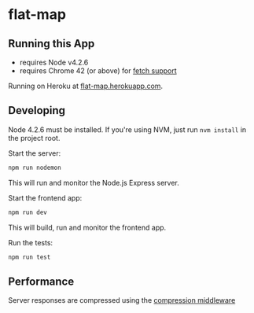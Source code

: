 # flat-map

## Running this App

 * requires Node v4.2.6
 * requires Chrome 42 (or above) for [fetch support](https://developer.mozilla.org/en-US/docs/Web/API/Fetch_API/Using_Fetch)

Running on Heroku at [flat-map.herokuapp.com](https://flat-map.herokuapp.com/).

## Developing

Node 4.2.6 must be installed. If you're using NVM, just run `nvm install` in the project root.

Start the server:

```bash
npm run nodemon
```

This will run and monitor the Node.js Express server.

Start the frontend app:

```bash
npm run dev
```

This will build, run and monitor the frontend app.

Run the tests:

```bash
npm run test
```

## Performance

Server responses are compressed using the [compression middleware](https://www.npmjs.com/package/compression)
